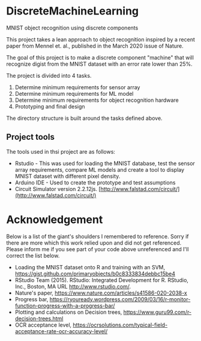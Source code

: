 # DiscreteMachineLearning
MNIST object recognition using discrete components

This project takes a lean approach to object recognition inspired by a recent paper from Mennel et. al., published in the March 2020 issue of Nature. 

The goal of this project is to make a discrete component "machine" that will recognize digist from the MNIST dataset with an error rate lower than 25%.

The project is divided into 4 tasks.
   1. Determine minimum requirements for sensor array
   1. Determine minimum requirements for ML model
   1. Determine minimum requirements for object recognition hardware
   1. Prototyping and final design
   
The directory structure is built around the tasks defined above.

## Project tools
The tools used in thsi project are as follows:
   * Rstudio - This was used for loading the MNIST database, test the sensor array requirements, compare ML models and create a tool to display MNIST dataset with different pixel density.
   * Arduino IDE - Used to create the prototype and test assumptions
   * Circuit Simulator version 2.2.12js. [http://www.falstad.com/circuit/](http://www.falstad.com/circuit/)
   
# Acknowledgement

Below is a list of the giant's shoulders I remembered to reference. Sorry if there are more which this work relied upon and did not get referenced. Please inform me if you see part of your code above unreferenced and I'll correct the list below.

* Loading the MNIST dataset onto R and training with an SVM, https://gist.github.com/primaryobjects/b0c8333834debbc15be4
* RStudio Team (2015). RStudio: Integrated Development for R. RStudio, Inc., Boston, MA URL http://www.rstudio.com/.
* Nature's paper, https://www.nature.com/articles/s41586-020-2038-x
* Progress bar, https://ryouready.wordpress.com/2009/03/16/r-monitor-function-progress-with-a-progress-bar/
* Plotting and calculations on Decision trees, https://www.guru99.com/r-decision-trees.html
* OCR acceptance level, https://ocrsolutions.com/typical-field-acceptance-rate-ocr-accuracy-level/
